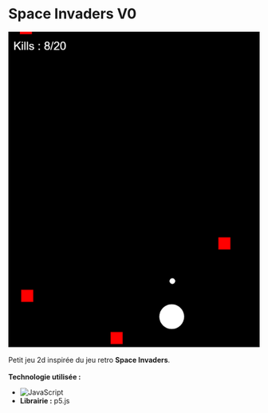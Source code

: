 # Space Invaders V0
![Image de présentation du jeu](capture.PNG)

Petit jeu 2d inspirée du jeu retro **Space Invaders**.\
\
**Technologie utilisée :**
- ![JavaScript](https://img.shields.io/badge/javascript-%23323330.svg?style=for-the-badge&logo=javascript&logoColor=%23F7DF1E)
- **Librairie :** p5.js